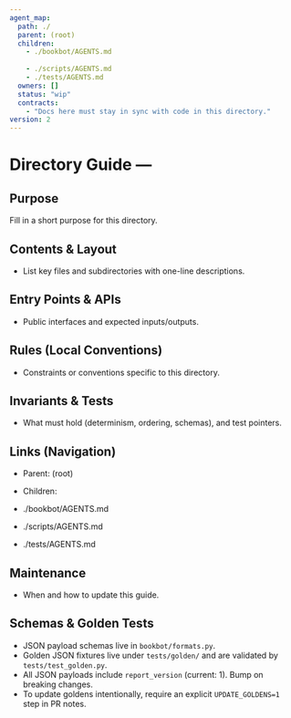 ```yaml
---
agent_map:
  path: ./
  parent: (root)
  children:
    - ./bookbot/AGENTS.md
    
    - ./scripts/AGENTS.md
    - ./tests/AGENTS.md
  owners: []
  status: "wip"
  contracts:
    - "Docs here must stay in sync with code in this directory."
version: 2
---
```


# Directory Guide — 

## Purpose
Fill in a short purpose for this directory.

## Contents & Layout
- List key files and subdirectories with one-line descriptions.

## Entry Points & APIs
- Public interfaces and expected inputs/outputs.

## Rules (Local Conventions)
- Constraints or conventions specific to this directory.

## Invariants & Tests
- What must hold (determinism, ordering, schemas), and test pointers.

## Links (Navigation)
- Parent: (root)
- Children:
- ./bookbot/AGENTS.md

- ./scripts/AGENTS.md
- ./tests/AGENTS.md

## Maintenance
- When and how to update this guide.


## Schemas & Golden Tests
- JSON payload schemas live in `bookbot/formats.py`.
- Golden JSON fixtures live under `tests/golden/` and are validated by `tests/test_golden.py`.
 - All JSON payloads include `report_version` (current: 1). Bump on breaking changes.
 - To update goldens intentionally, require an explicit `UPDATE_GOLDENS=1` step in PR notes.
